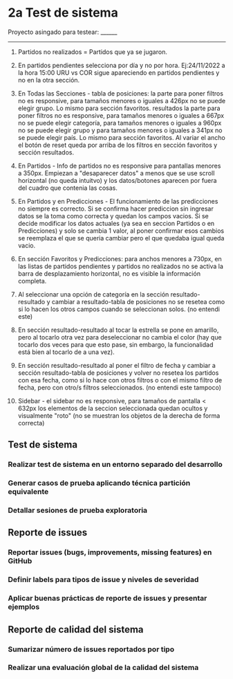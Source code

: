 # 2a Test de sistema

Proyecto asingado para testear: ______

----------------------------------------------

1) Partidos no realizados = Partidos que ya se jugaron.


2) En partidos pendientes selecciona por día y no por hora.
Ej:24/11/2022 a la hora 15:00 URU vs COR sigue apareciendo en partidos pendientes y no en la otra sección.


3) En Todas las Secciones - 
tabla de posiciones: la parte para poner filtros no es responsive, para tamaños menores o iguales a 426px no se puede elegir grupo.
Lo mismo para sección favoritos.
resultados la parte para poner filtros no es responsive, para tamaños menores o iguales a 667px no se puede elegir categoría, para tamaños menores o iguales a 960px no se puede elegir grupo y para tamaños menores o iguales a 341px no se puede elegir país.
Lo mismo para sección favoritos.
Al variar el ancho el botón de reset queda por arriba de los filtros en sección favoritos y sección resultados.


4) En Partidos - Info de partidos no es responsive para pantallas menores a 350px. Empiezan a "desaparecer datos" a menos que se use scroll horizontal (no queda intuitvo) y los datos/botones aparecen por fuera del cuadro que contenia las cosas.


5) En Partidos y en Predicciones - El funcionamiento de las predicciones no siempre es correcto. Si se confirma hacer prediccion sin ingresar datos se la toma como correcta y quedan los campos vacios. Si se decide modificar los datos actuales (ya sea en seccion Partidos o en Predicciones) y solo se cambia 1 valor, al poner confirmar esos cambios se reemplaza el que se queria cambiar pero el que quedaba igual queda vacio.


6) En sección Favoritos y Predicciones: para anchos menores a 730px, en las listas de partidos pendientes y partidos no realizados no se activa la barra de desplazamiento horizontal, no es visible la información completa.


7) Al seleccionar una opción de categoría en la sección resultado-resultado y cambiar a resultado-tabla de posiciones no se resetea como si lo hacen los otros campos cuando se seleccionan solos. (no entendi este)


8) En sección resultado-resultado al tocar la estrella se pone en amarillo, pero al tocarlo otra vez para deseleccionar no cambia el color (hay que tocarlo dos veces para que esto pase, sin embargo, la funcionalidad está bien al tocarlo de a una vez).


9) En sección resultado-resultado al poner el filtro de fecha y cambiar a sección resultado-tabla de posiciones y volver no resetea los partidos con esa fecha, como si lo hace con otros filtros o con el mismo filtro de fecha, pero con otro/s filtros seleccionados. (no entendi este tampoco)


10) Sidebar - el sidebar no es responsive, para tamaños de pantalla < 632px los elementos de la seccion seleccionada quedan ocultos y visualmente "roto" (no se muestran los objetos de la derecha de forma correcta)


## Test de sistema

### Realizar test de sistema en un entorno separado del desarrollo

### Generar casos de prueba aplicando técnica partición equivalente

### Detallar sesiones de prueba exploratoria



## Reporte de issues

### Reportar issues (bugs, improvements, missing features) en GitHub 

### Definir labels para tipos de issue y niveles de severidad

### Aplicar buenas prácticas de reporte de issues y presentar ejemplos



## Reporte de calidad del sistema

### Sumarizar número de issues reportados por tipo

### Realizar una evaluación global de la calidad del sistema